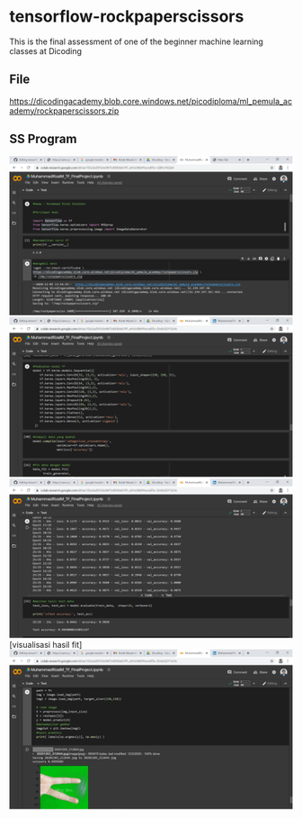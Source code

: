 # tensorflow-rockpaperscissors
This is the final assessment of one of the beginner machine learning classes at Dicoding

## File
https://dicodingacademy.blob.core.windows.net/picodiploma/ml_pemula_academy/rockpaperscissors.zip

## SS Program
![Unduh Data](./SS1.png)
![Pembuatan model TF](./SS2.png)
![hasil test data](./SS3.png)
[visualisasi hasil fit]
![Prediksi gambar masukan dari user](./SS4.png)
